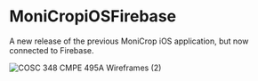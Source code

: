 # MoniCropiOSFirebase
A new release of the previous MoniCrop iOS application, but now connected to Firebase.


![COSC 348   CMPE 495A Wireframes (2)](https://github.com/emansarahafi/MoniCropiOSFirebase/assets/85173630/77e168c6-23a3-4bea-9b30-5c912ad237d7)

